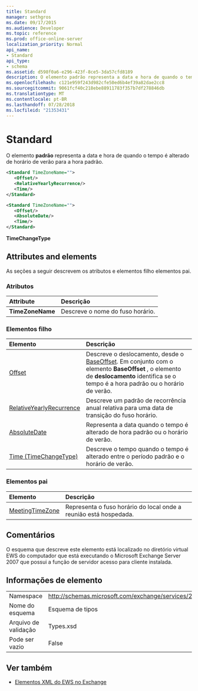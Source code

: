 ```yaml
---
title: Standard
manager: sethgros
ms.date: 09/17/2015
ms.audience: Developer
ms.topic: reference
ms.prod: office-online-server
localization_priority: Normal
api_name:
- Standard
api_type:
- schema
ms.assetid: d598f0a6-e296-423f-8ce5-3da57cfd8189
description: O elemento padrão representa a data e hora de quando o tempo é alterado de horário de verão para a hora padrão.
ms.openlocfilehash: c121e959f243d982cfe50ed6b4ef39a82dae2cc8
ms.sourcegitcommit: 9061fcf40c218ebe88911783f357b7df278846db
ms.translationtype: MT
ms.contentlocale: pt-BR
ms.lasthandoff: 07/28/2018
ms.locfileid: "21353431"
---
```

# <a name="standard"></a>Standard

O elemento **padrão** representa a data e hora de quando o tempo é alterado de horário de verão para a hora padrão. 
  
```xml
<Standard TimeZoneName="">
   <Offset/>
   <RelativeYearlyRecurrence/>
   <Time/>
</Standard>
```

```xml
<Standard TimeZoneName="">
   <Offset/>
   <AbsoluteDate/>
   <Time/>
</Standard>
```

**TimeChangeType**

## <a name="attributes-and-elements"></a>Attributes and elements

As seções a seguir descrevem os atributos e elementos filho elementos pai.
  
### <a name="attributes"></a>Atributos

|**Attribute**|**Descrição**|
|:-----|:-----|
|**TimeZoneName** <br/> |Descreve o nome do fuso horário.  <br/> |
   
### <a name="child-elements"></a>Elementos filho

|**Elemento**|**Descrição**|
|:-----|:-----|
|[Offset](offset.md) <br/> |Descreve o deslocamento, desde o [BaseOffset](baseoffset.md). Em conjunto com o elemento **BaseOffset** , o elemento de **deslocamento** identifica se o tempo é a hora padrão ou o horário de verão.  <br/> |
|[RelativeYearlyRecurrence](relativeyearlyrecurrence.md) <br/> |Descreve um padrão de recorrência anual relativa para uma data de transição do fuso horário.  <br/> |
|[AbsoluteDate](absolutedate.md) <br/> |Representa a data quando o tempo é alterado de hora padrão ou o horário de verão.  <br/> |
|[Time (TimeChangeType)](time-timechangetype.md) <br/> |Descreve o tempo quando o tempo é alterado entre o período padrão e o horário de verão.  <br/> |
   
### <a name="parent-elements"></a>Elementos pai

|**Elemento**|**Descrição**|
|:-----|:-----|
|[MeetingTimeZone](meetingtimezone.md) <br/> |Representa o fuso horário do local onde a reunião está hospedada.  <br/> |
   
## <a name="remarks"></a>Comentários

O esquema que descreve este elemento está localizado no diretório virtual EWS do computador que está executando o Microsoft Exchange Server 2007 que possui a função de servidor acesso para cliente instalada.
  
## <a name="element-information"></a>Informações de elemento

|||
|:-----|:-----|
|Namespace  <br/> |http://schemas.microsoft.com/exchange/services/2006/types  <br/> |
|Nome do esquema  <br/> |Esquema de tipos  <br/> |
|Arquivo de validação  <br/> |Types.xsd  <br/> |
|Pode ser vazio  <br/> |False  <br/> |
   
## <a name="see-also"></a>Ver também

- [Elementos XML do EWS no Exchange](ews-xml-elements-in-exchange.md)


